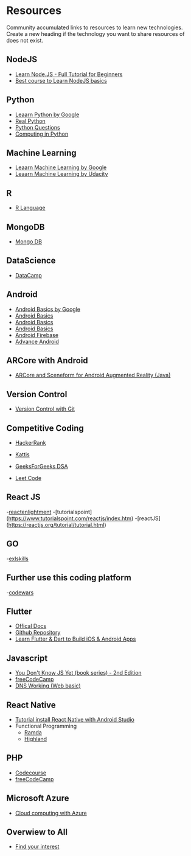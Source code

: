 # Resources

Community accumulated links to resources to learn new technologies. Create a new heading if the technology you want to share resources of does not exist.

## NodeJS

- [Learn Node.JS - Full Tutorial for Beginners](https://www.youtube.com/watch?v=RLtyhwFtXQA)
- [Best course to Learn NodeJS basics](https://www.udemy.com/course/the-complete-nodejs-developer-course-2/)

## Python

-   [Leaarn Python by Google](https://developers.google.com/edu/python)
-   [Real Python](https://www.realpython.com)
-   [Python Questions](https://www.hackerrank.com/domains/python)
-   [Computing in Python](https://www.edx.org/course/computing-in-python-i-fundamentals-and-procedural-programming-0)

## Machine Learning

-   [Leaarn Machine Learning by Google](https://developers.google.com/machine-learning/crash-course/)
-   [Leaarn Machine Learning by Udacity](https://www.udacity.com/course/intro-to-machine-learning--ud120)

## R

-   [R Language](https://cran.r-project.org/manuals.html)

## MongoDB

-   [Mongo DB](https://docs.mongodb.com/)

## DataScience

-   [DataCamp](https://www.datacamp.com/)

## Android

-   [Android Basics by Google](https://appliedcsskills.withgoogle.com)
-   [Android Basics](https://www.udacity.com/course/android-basics-user-interface--ud834)
-   [Android Basics](https://www.udacity.com/course/android-basics-user-input--ud836)
-   [Android Basics](https://www.udacity.com/course/android-basics-multiscreen-apps--ud839)
-   [Android Firebase](https://classroom.udacity.com/courses/ud0352)
-   [Advance Android](https://classroom.udacity.com/courses/ud855)

## ARCore with Android

-   [ARCore and Sceneform for Android Augmented Reality (Java)](https://www.udemy.com/course/arcore-and-sceneform-for-android-ar/)

## Version Control

-   [Version Control with Git](https://www.udacity.com/course/version-control-with-git--ud123)

## Competitive Coding

-   [HackerRank](https://www.hackerrank.com/contests/projecteuler/challenges)

-   [Kattis](https://open.kattis.com/)

-   [GeeksForGeeks DSA](https://www.geeksforgeeks.org/data-structures/)

-   [Leet Code](https://leetcode.com/explore/learn/)

## React JS

-[reactenlightment](https://www.reactenlightenment.com/-react)
-[tutorialspoint] (https://www.tutorialspoint.com/reactjs/index.htm)
-[reactJS] (https://reactjs.org/tutorial/tutorial.html)

## GO

-[exlskills](https://exlskills.com/learn-en/courses/aap-learn-go-golang--learn_golang_asap/aap-learn--asapgo/introduction-kxCbhkEvFHZE/getting-started-with-go-lqXLStPtGTth-GO)

## Further use this coding platform

-[codewars](https://www.codewars.com)

## Flutter

-   [Offical Docs](https://flutter.dev/docs)
-   [Github Repository](https://github.com/flutter)
-   [Learn Flutter & Dart to Build iOS & Android Apps](https://www.udemy.com/course/learn-flutter-dart-to-build-ios-android-apps/)

## Javascript

-   [You Don't Know JS Yet (book series) - 2nd Edition](https://github.com/getify/You-Dont-Know-JS)
-   [freeCodeCamp](https://www.freecodecamp.org/)
-   [DNS Working (Web basic)](https://howdns.works/?fbclid=IwAR3sxvmnS2XE911qCRAa3JCpML4BAWecy6bofQ1AM2QtlTKo6Tgx1T-Wy6A)
 
 ## React Native
-   [Tutorial install React Native with Android Studio](https://cuonsachcongnghe.com/huong-dan-thiet-lap-trinh-gia-lap-androidkhoi-tao-du-an-moi-cho-phat-trien-ung-dung-react-native/)
-   Functional Programming
    - [Ramda](https://ramdajs.com/)
    - [Highland](https://highlandjs.org/)

## PHP

-   [Codecourse](https://codecourse.com)
-   [freeCodeCamp](https://guide.freecodecamp.org/php/)

## Microsoft Azure

-  [Cloud computing with Azure](https://azure.microsoft.com/en-us/overview/)

## Overwiew to All

-  [Find your interest](https://hackr.io/?fbclid=IwAR2NltTh-174IQ6Zx-EfbOwisfflD6JfGIMErGG-E-JyOfHWLsnXuLE43kQ)
